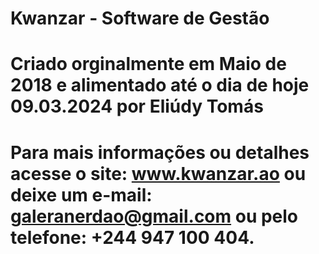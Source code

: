 # Kwanzar - Software de Gestão
# Criado orginalmente em Maio de 2018 e alimentado até o dia de hoje 09.03.2024 por Eliúdy Tomás

# Para mais informações ou detalhes acesse o site: www.kwanzar.ao ou deixe um e-mail: galeranerdao@gmail.com ou pelo telefone: +244 947 100 404.
